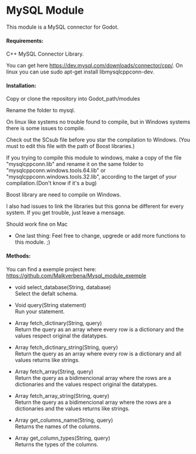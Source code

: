 # MySQL Module #

This module is a MySQL connector for Godot.


#### Requirements: ####

C++ MySQL Connector Library. 

You can get here https://dev.mysql.com/downloads/connector/cpp/. On linux you can use sudo apt-get install libmysqlcppconn-dev.

   
#### Installation: ####

Copy or clone the repository into Godot_path/modules

Rename the folder to mysql.

On linux like systems no trouble found to compile, but in Windows systems there is some issues to compile. 

Check out the SCsub file before you star the compilation to Windows. (You must to edit this file with the path of  Boost libraries.)

If you trying to compile this module to windows, make a copy of the file "mysqlcppconn.lib" and rename it on the same folder to "mysqlcppconn.windows.tools.64.lib" or "mysqlcppconn.windows.tools.32.lib", according to the target of your compilation.(Don't know if it's a bug)

Boost library are need to compile on Windows.

I also had issues to link the libraries but this gonna be different for every system. If you get trouble,  just leave a mensage. 

Should work fine on Mac

- One last thing: Feel free to change, upgrede or add more functions to this module. ;)


#### Methods: ####

You can find a exemple project here:
https://github.com/Malkverbena/Mysql_module_exemple


- void select_database(String, database)  
 Select the defalt schema.

- Void query(String statement)  
 Run your statement.

- Array fetch_dictinary(String, query)  
 Return the query as an array where every row is a dictionary and the values respect original the datatypes.

- Array fetch_dictinary_string(String, query)  
 Return the query as an array where every row is a dictionary and all values returns like strings.

- Array fetch_array(String, query)  
 Return the query as a bidimencional array where the rows are a dictionaries and the values respect original the datatypes.

- Array fetch_array_string(String, query)  
 Return the query as a bidimencional array where the rows are a dictionaries and the values returns like strings.

- Array get_columns_name(String, query)  
 Returns the names of the columns.

- Array get_column_types(String, query)  
 Returns the types of the columns.



